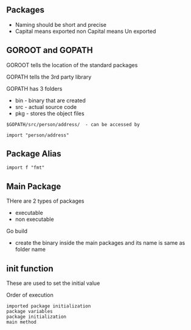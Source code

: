 ## Packages
- Naming should be short and precise 
- Capital means exported non Capital means Un exported

## GOROOT and GOPATH

GOROOT tells the location of the standard packages

GOPATH tells the 3rd party library

GOPATH has 3 folders
- bin  - binary that are created
- src - actual source code
- pkg - stores the object files

```
$GOPATH/src/person/address/  - can be accessed by

import "person/address"
```

## Package Alias

```
import f "fmt"
```

## Main Package

THere are 2 types of packages
- executable
- non executable

Go build 
- create the binary inside the main packages and its name is same as folder name

## init function

These are used to set the initial value

Order of execution
```
imported package initialization
package variables
package initialization
main method
```